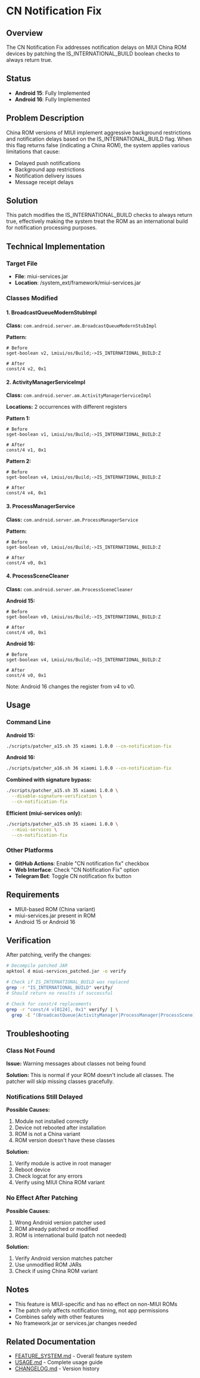 # CN Notification Fix

## Overview

The CN Notification Fix addresses notification delays on MIUI China ROM devices by patching the IS_INTERNATIONAL_BUILD boolean checks to always return true.

## Status

- **Android 15**: Fully Implemented
- **Android 16**: Fully Implemented

## Problem Description

China ROM versions of MIUI implement aggressive background restrictions and notification delays based on the IS_INTERNATIONAL_BUILD flag. When this flag returns false (indicating a China ROM), the system applies various limitations that cause:

- Delayed push notifications
- Background app restrictions
- Notification delivery issues
- Message receipt delays

## Solution

This patch modifies the IS_INTERNATIONAL_BUILD checks to always return true, effectively making the system treat the ROM as an international build for notification processing purposes.

## Technical Implementation

### Target File

- **File**: miui-services.jar
- **Location**: /system_ext/framework/miui-services.jar

### Classes Modified

#### 1. BroadcastQueueModernStubImpl

**Class:** `com.android.server.am.BroadcastQueueModernStubImpl`

**Pattern:**
```smali
# Before
sget-boolean v2, Lmiui/os/Build;->IS_INTERNATIONAL_BUILD:Z

# After
const/4 v2, 0x1
```

#### 2. ActivityManagerServiceImpl

**Class:** `com.android.server.am.ActivityManagerServiceImpl`

**Locations:** 2 occurrences with different registers

**Pattern 1:**
```smali
# Before
sget-boolean v1, Lmiui/os/Build;->IS_INTERNATIONAL_BUILD:Z

# After
const/4 v1, 0x1
```

**Pattern 2:**
```smali
# Before
sget-boolean v4, Lmiui/os/Build;->IS_INTERNATIONAL_BUILD:Z

# After
const/4 v4, 0x1
```

#### 3. ProcessManagerService

**Class:** `com.android.server.am.ProcessManagerService`

**Pattern:**
```smali
# Before
sget-boolean v0, Lmiui/os/Build;->IS_INTERNATIONAL_BUILD:Z

# After
const/4 v0, 0x1
```

#### 4. ProcessSceneCleaner

**Class:** `com.android.server.am.ProcessSceneCleaner`

**Android 15:**
```smali
# Before
sget-boolean v0, Lmiui/os/Build;->IS_INTERNATIONAL_BUILD:Z

# After
const/4 v0, 0x1
```

**Android 16:**
```smali
# Before
sget-boolean v4, Lmiui/os/Build;->IS_INTERNATIONAL_BUILD:Z

# After
const/4 v0, 0x1
```

Note: Android 16 changes the register from v4 to v0.

## Usage

### Command Line

**Android 15:**
```bash
./scripts/patcher_a15.sh 35 xiaomi 1.0.0 --cn-notification-fix
```

**Android 16:**
```bash
./scripts/patcher_a16.sh 36 xiaomi 1.0.0 --cn-notification-fix
```

**Combined with signature bypass:**
```bash
./scripts/patcher_a15.sh 35 xiaomi 1.0.0 \
  --disable-signature-verification \
  --cn-notification-fix
```

**Efficient (miui-services only):**
```bash
./scripts/patcher_a15.sh 35 xiaomi 1.0.0 \
  --miui-services \
  --cn-notification-fix
```

### Other Platforms

- **GitHub Actions**: Enable "CN notification fix" checkbox
- **Web Interface**: Check "CN Notification Fix" option
- **Telegram Bot**: Toggle CN notification fix button

## Requirements

- MIUI-based ROM (China variant)
- miui-services.jar present in ROM
- Android 15 or Android 16

## Verification

After patching, verify the changes:

```bash
# Decompile patched JAR
apktool d miui-services_patched.jar -o verify

# Check if IS_INTERNATIONAL_BUILD was replaced
grep -r "IS_INTERNATIONAL_BUILD" verify/
# Should return no results if successful

# Check for const/4 replacements
grep -r "const/4 v[0124], 0x1" verify/ | \
  grep -E "(BroadcastQueue|ActivityManager|ProcessManager|ProcessScene)"
```

## Troubleshooting

### Class Not Found

**Issue:** Warning messages about classes not being found

**Solution:** This is normal if your ROM doesn't include all classes. The patcher will skip missing classes gracefully.

### Notifications Still Delayed

**Possible Causes:**
1. Module not installed correctly
2. Device not rebooted after installation
3. ROM is not a China variant
4. ROM version doesn't have these classes

**Solution:**
1. Verify module is active in root manager
2. Reboot device
3. Check logcat for any errors
4. Verify using MIUI China ROM variant

### No Effect After Patching

**Possible Causes:**
1. Wrong Android version patcher used
2. ROM already patched or modified
3. ROM is international build (patch not needed)

**Solution:**
1. Verify Android version matches patcher
2. Use unmodified ROM JARs
3. Check if using China ROM variant

## Notes

- This feature is MIUI-specific and has no effect on non-MIUI ROMs
- The patch only affects notification timing, not app permissions
- Combines safely with other features
- No framework.jar or services.jar changes needed

## Related Documentation

- [FEATURE_SYSTEM.md](./FEATURE_SYSTEM.md) - Overall feature system
- [USAGE.md](./USAGE.md) - Complete usage guide
- [CHANGELOG.md](../CHANGELOG.md) - Version history
